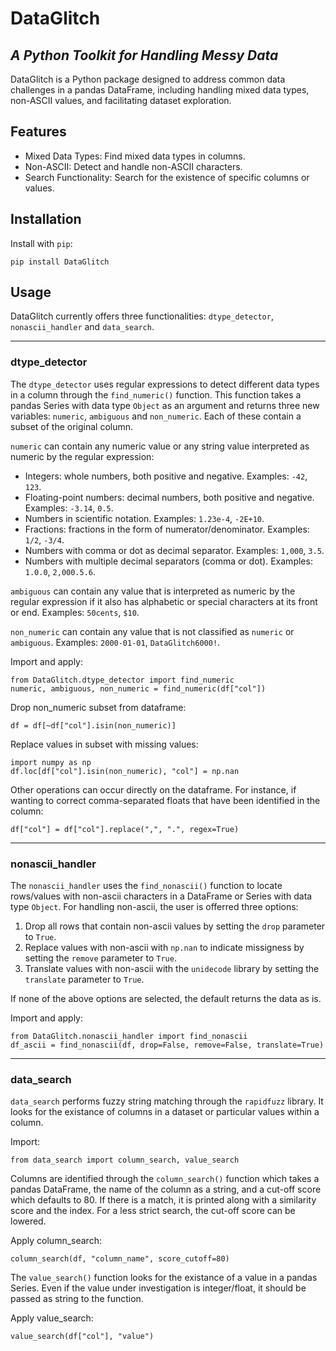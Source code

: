# DataGlitch
## _A Python Toolkit for Handling Messy Data_

DataGlitch is a Python package designed to address common data challenges in a pandas DataFrame, including handling mixed data types, non-ASCII values, and facilitating dataset exploration. 

## Features

- Mixed Data Types: Find mixed data types in columns. 
- Non-ASCII: Detect and handle non-ASCII characters.
- Search Functionality: Search for the existence of specific columns or values.

## Installation

Install with `pip`:
```
pip install DataGlitch
```
## Usage

DataGlitch currently offers three functionalities: `dtype_detector`, `nonascii_handler` and `data_search`. 

---
### dtype_detector

The `dtype_detector` uses regular expressions to detect different data types in a column through the `find_numeric()` function. This function takes a pandas Series with data type `Object` as an argument and returns three new variables: `numeric`, `ambiguous` and `non_numeric`. Each of these contain a subset of the original column.

`numeric` can contain any numeric value or any string value interpreted as numeric by the regular expression:
-	Integers: whole numbers, both positive and negative. Examples: `-42`, `123`. 
-	Floating-point numbers: decimal numbers, both positive and negative. Examples: `-3.14`, `0.5`. 
-	Numbers in scientific notation. Examples: `1.23e-4`, `-2E+10`. 
-	Fractions: fractions in the form of numerator/denominator. Examples: `1/2`, `-3/4`. 
-	Numbers with comma or dot as decimal separator. Examples: `1,000`, `3.5`. 
-	Numbers with multiple decimal separators (comma or dot). Examples: `1.0.0`, `2,000.5.6`.

`ambiguous` can contain any value that is interpreted as numeric by the regular expression if it also has alphabetic or special characters at its front or end. Examples: `50cents`, `$10`.

`non_numeric` can contain any value that is not classified as `numeric` or `ambiguous`. Examples: `2000-01-01`, `DataGlitch6000!`.

Import and apply:
```
from DataGlitch.dtype_detector import find_numeric
numeric, ambiguous, non_numeric = find_numeric(df["col"])
```

Drop non_numeric subset from dataframe:
```
df = df[~df["col"].isin(non_numeric)]
```

Replace values in subset with missing values:
```
import numpy as np
df.loc[df["col"].isin(non_numeric), "col"] = np.nan
```

Other operations can occur directly on the dataframe. For instance, if wanting to correct comma-separated floats that have been identified in the column:
```
df["col"] = df["col"].replace(",", ".", regex=True)
```

---
### nonascii_handler

The `nonascii_handler` uses the `find_nonascii()` function to locate rows/values with non-ascii characters in a DataFrame or Series with data type `Object`. For handling non-ascii, the user is offerred three options:
1. Drop all rows that contain non-ascii values by setting the `drop` parameter to `True`.
2. Replace values with non-ascii with `np.nan` to indicate missigness by setting the `remove` parameter to `True`.
3. Translate values with non-ascii with the `unidecode` library by setting the `translate` parameter to `True`.

If none of the above options are selected, the default returns the data as is.

Import and apply:
```
from DataGlitch.nonascii_handler import find_nonascii
df_ascii = find_nonascii(df, drop=False, remove=False, translate=True)
```

---
### data_search

`data_search` performs fuzzy string matching through the `rapidfuzz` library. It looks for the existance of columns in a dataset or particular values within a column. 

Import:
```
from data_search import column_search, value_search
```

Columns are identified through the `column_search()` function which takes a pandas DataFrame, the name of the column as a string, and a cut-off score which defaults to 80. If there is a match, it is printed along with a similarity score and the index. For a less strict search, the cut-off score can be lowered.

Apply column_search:
```
column_search(df, "column_name", score_cutoff=80)
```

The `value_search()` function looks for the existance of a value in a pandas Series. Even if the value under investigation is integer/float, it should be passed as string to the function.

Apply value_search:
```
value_search(df["col"], "value")
```




